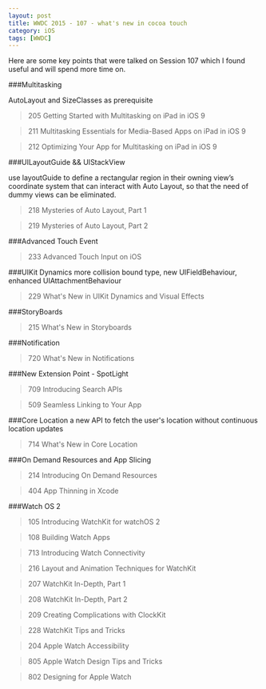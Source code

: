 ```yaml
---
layout: post
title: WWDC 2015 - 107 - what's new in cocoa touch
category: iOS
tags: [WWDC]
---
```


Here are some key points that were talked on Session 107 which I found useful and will spend more time on.

###Multitasking

AutoLayout and SizeClasses as prerequisite

>205 Getting Started with Multitasking on iPad in iOS 9

>211 Multitasking Essentials for Media-Based Apps on iPad in iOS 9 

>212 Optimizing Your App for Multitasking on iPad in iOS 9


###UILayoutGuide && UIStackView

use layoutGuide to define a rectangular region in their owning view’s coordinate system that can interact with Auto Layout, so that the need of dummy views can be eliminated.

>218 Mysteries of Auto Layout, Part 1  

>219 Mysteries of Auto Layout, Part 2

###Advanced Touch Event

>233 Advanced Touch Input on iOS

###UIKit Dynamics
more collision bound type, new UIFieldBehaviour, enhanced UIAttachmentBehaviour

>229 What's New in UIKit Dynamics and Visual Effects

###StoryBoards
	
>215 What's New in Storyboards

###Notification
	
>720 What's New in Notifications

###New Extension Point - SpotLight
	
>709 Introducing Search APIs

>509 Seamless Linking to Your App

###Core Location
a new API to fetch the user's location without continuous location updates
	
>714 What's New in Core Location 

###On Demand Resources and App Slicing

>214 Introducing On Demand Resources 

>404 App Thinning in Xcode 

###Watch OS 2

>105 Introducing WatchKit for watchOS 2

>108 Building Watch Apps

>713 Introducing Watch Connectivity

>216 Layout and Animation Techniques for WatchKit

>207 WatchKit In-Depth, Part 1  

>208 WatchKit In-Depth, Part 2  

>209 Creating Complications with ClockKit

>228 WatchKit Tips and Tricks

>204 Apple Watch Accessibility

>805 Apple Watch Design Tips and Tricks

>802 Designing for Apple Watch  
